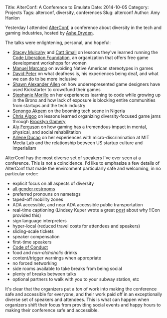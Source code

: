 Title: AlterConf: A Conference to Emulate
Date: 2014-10-05
Category: Projects
Tags: alterconf, diversity, conferences
Slug: alterconf
Author: Amy Hanlon

Yesterday I attended [AlterConf](http://www.alterconf.com/), a conference about diversity in the tech and gaming industries, hosted by [Ashe Dryden](http://www.ashedryden.com/).

The talks were enlightening, personal, and hopeful:

* [Stacey Mulcahy](http://thebitchwhocodes.com/) and [Catt Small](https://twitter.com/cattsmall) on lessons they've learned running the [Code Liberation Foundation](http://codeliberation.org/), an organization that offers free game development workshops for women
* [Manuel Marcano](http://manamaneco.blogspot.com/) on avoiding Native American stereotypes in games
* [David Peter](http://www.davidpeter.me/) on what deafness is, his experiences being deaf, and what we can do to be more inclusive
* [Shawn Alexander Allen](http://anewchallengerawaits.com/general/) on how underrepresented game designers have used Kickstarter to crowdfund their games
* [Stephanie Morillo](http://rubywankenoobie.tumblr.com/) on her experiences learning to code while growing up in the Bronx and how lack of exposure is blocking entire communities from startups and the tech industry
* [Senongo Akpem](http://senongo.net/) on the booming tech scene in Nigeria
* [Chris Algoo](https://twitter.com/chrisalgoo) on lessons learned organizing diversity-focused game jams through [Brooklyn Gamery](http://www.brooklyngamery.com/)
* [Aly Ferguson](https://twitter.com/sinthetix) on how gaming has a tremendous impact in mental, physical, and social rehabilitation
* [Arlene Ducao](http://arlduc.org/) on her experiences with micro-discrimination at MIT Media Lab and the relationship between US startup culture and imperialism

AlterConf has the most diverse set of speakers I've ever seen at a conference. This is not a coincidence. I'd like to emphasize a few details of AlterConf that made the environment particularly safe and welcoming, in no particular order:

* explicit focus on all aspects of diversity
* [all gender restrooms](https://twitter.com/AlterConf/status/506929157688000512)
* preferred pronouns on nametags
* taped-off mobility zones
* ADA accessible, and near ADA accessible public transportation
* real-time captioning (Lindsey Kuper wrote a great [post](http://composition.al/blog/2014/05/31/your-next-conference-should-have-real-time-captioning/) about why !!Con provided this)
* sign language interpreters
* hyper-local (reduced travel costs for attendees and speakers)
* sliding-scale tickets
* speaker compensation
* first-time speakers
* [Code of Conduct](http://www.alterconf.com/code-of-conduct)
* food and *non-alchoholic* drinks
* content/trigger warnings when appropriate
* no forced networking
* side rooms available to take breaks from being social
* plenty of breaks between talks
* optional partners to walk with you to your subway station, etc

It's clear that the organizers put a *ton* of work into making the conference safe and accessible for everyone, and their work paid off in an exceptionally diverse set of speakers and attendees. This is what can happen when organizers shift their focus from providing social events and happy hours to making their conference safe and accessible.

